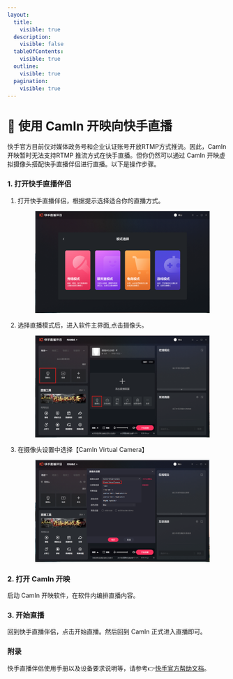 ```yaml
---
layout:
  title:
    visible: true
  description:
    visible: false
  tableOfContents:
    visible: true
  outline:
    visible: true
  pagination:
    visible: true
---
```


# 🎥 使用 CamIn 开映向快手直播

快手官方目前仅对媒体政务号和企业认证账号开放RTMP方式推流。因此，CamIn 开映暂时无法支持RTMP 推流方式在快手直播。但你仍然可以通过 CamIn 开映虚拟摄像头搭配快手直播伴侣进行直播。以下是操作步骤。

### 1. 打开快手直播伴侣

1.  打开快手直播伴侣，根据提示选择适合你的直播方式。

    <figure><img src="../../.gitbook/assets/image (97).png" alt=""><figcaption></figcaption></figure>
2.  选择直播模式后，进入软件主界面,点击摄像头。

    <figure><img src="../../.gitbook/assets/image (98).png" alt=""><figcaption></figcaption></figure>
3.  在摄像头设置中选择【CamIn Virtual Camera】

    <figure><img src="../../.gitbook/assets/image (99).png" alt=""><figcaption></figcaption></figure>

### 2. 打开 CamIn 开映

启动 CamIn 开映软件，在软件内编排直播内容。

### 3. 开始直播

回到快手直播伴侣，点击开始直播。然后回到 CamIn 正式进入直播即可。

### 附录

快手直播伴侣使用手册以及设备要求说明等，请参考👉[快手官方帮助文档](https://live.kuaishou.com/live-partner-tutorial/PCLive)。

